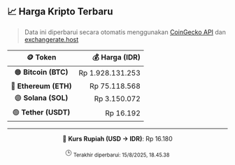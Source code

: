 

<!-- HARGA_KRIPTO -->
## 📈 Harga Kripto Terbaru

> Data ini diperbarui secara otomatis menggunakan [CoinGecko API](https://www.coingecko.com/) dan [exchangerate.host](https://exchangerate.host/)

<div align="center">

| 🪙 Token | 💰 Harga (IDR) |
|:------:|---------------:|
| 🟠 **Bitcoin (BTC)**   | Rp 1.928.131.253 |
| 🔵 **Ethereum (ETH)**  | Rp 75.118.568 |
| 🟣 **Solana (SOL)**    | Rp 3.150.072 |
| 🟢 **Tether (USDT)**   | Rp 16.192 |

---

💱 **Kurs Rupiah (USD → IDR)**: Rp 16.180

🕒 <sub>Terakhir diperbarui: 15/8/2025, 18.45.38</sub>

</div>
<!-- /HARGA_KRIPTO -->